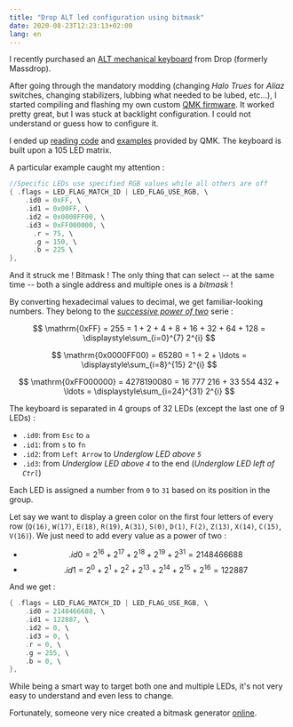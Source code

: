 ```yaml
---
title: "Drop ALT led configuration using bitmask"
date: 2020-08-23T12:23:13+02:00
lang: en
---
```


I recently purchased an [ALT mechanical keyboard](https://drop.com/buy/drop-alt-high-profile-mechanical-keyboard) from Drop (formerly Massdrop).

After going through the mandatory modding (changing _Halo Trues_ for _Aliaz_ switches, changing stabilizers, lubbing what needed to be lubed, etc...), I started compiling and flashing my own custom [QMK firmware](https://github.com/qmk/qmk_firmware). It worked pretty great, but I was stuck at backlight configuration. I could not understand or guess how to configure it.

I ended up [reading code](https://github.com/qmk/qmk_firmware/blob/master/keyboards/massdrop/alt/config_led.h#L52-L169) and [examples](https://github.com/qmk/qmk_firmware/blob/master/keyboards/massdrop/alt/keymaps/default_md/keymap.c#L183-L221) provided by QMK. The keyboard is built upon a 105 LED matrix.

A particular example caught my attention : 

```c
//Specific LEDs use specified RGB values while all others are off
{ .flags = LED_FLAG_MATCH_ID | LED_FLAG_USE_RGB, \
    .id0 = 0xFF, \
    .id1 = 0x00FF, \
    .id2 = 0x0000FF00, \
    .id3 = 0xFF000000, \
      .r = 75, \
      .g = 150, \
      .b = 225 \
},
```

And it struck me ! Bitmask ! The only thing that can select -- at the same time -- both a single address and multiple ones is a _bitmask_ !

By converting hexadecimal values to decimal, we get familiar-looking numbers. They belong to the [_successive power of two_](https://en.wikipedia.org/wiki/1_%2B_2_%2B_4_%2B_8_%2B_%E2%8B%AF) serie :

$$
\mathrm{0xFF} = 255 = 1 + 2 + 4 + 8 + 16 + 32 + 64 + 128 = \displaystyle\sum_{i=0}^{7} 2^{i}
$$

$$
\mathrm{0x0000FF00} = 65280 = 1 + 2 + \ldots = \displaystyle\sum_{i=8}^{15} 2^{i}
$$

$$
\mathrm{0xFF000000} = 4278190080 = 16 777 216 + 33 554 432 + \ldots = \displaystyle\sum_{i=24}^{31} 2^{i}
$$

The keyboard is separated in 4 groups of 32 LEDs (except the last one of 9 LEDs) :

* `.id0`: from `Esc` to `a`
* `.id1`: from `s` to `fn`
* `.id2`: from `Left Arrow` to _Underglow LED above `5`_
* `.id3`: from _Underglow LED above `4`_ to the end (_Underglow LED left of `Ctrl`_)

Each LED is assigned a number from `0` to `31` based on its position in the group.

Let say we want to display a green color on the first four letters of every row (`Q(16)`, `W(17)`, `E(18)`, `R(19)`, `A(31)`, `S(0)`, `D(1)`, `F(2)`, `Z(13)`, `X(14)`, `C(15)`, `V(16)`). We just need to add every value as a power of two : 

* $$ .id0 = 2^{16} + 2^{17} + 2^{18} + 2^{19} + 2^{31} = 2 148 466 688 $$
* $$ .id1 = 2^0 + 2^1 + 2^2 + 2^{13} + 2^{14} + 2^{15} + 2^{16} = 122 887 $$

And we get :

```c
{ .flags = LED_FLAG_MATCH_ID | LED_FLAG_USE_RGB, \
    .id0 = 2148466688, \
    .id1 = 122887, \
    .id2 = 0, \
    .id3 = 0, \
    .r = 0, \
    .g = 255, \
    .b = 0, \
},
```

While being a smart way to target both one and multiple LEDs, it's not very easy to understand and even less to change.

Fortunately, someone very nice created a bitmask generator [online](http://daedalusrising.com/maskdrop/).